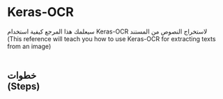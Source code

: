 # Keras-OCR
سيعلمك هذا المرجع كيفية استخدام Keras-OCR لاستخراج النصوص من المستند <br>
(This reference will teach you how to use Keras-OCR for extracting texts from an image)<br><br>
<h2>
خطوات<br>
(Steps)
</h2><br>
